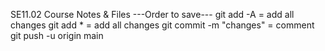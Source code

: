 SE11.02 Course Notes & Files ---Order to save--- git add -A = add all changes git add * = add all changes git commit -m "changes" = comment git push -u origin main